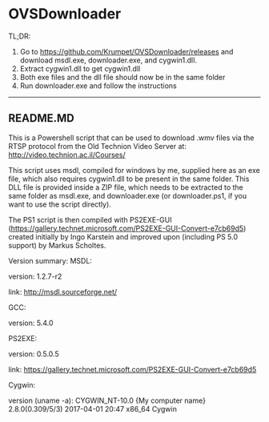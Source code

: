 ﻿# OVSDownloader
 
 TL;DR:
 1) Go to https://github.com/Krumpet/OVSDownloader/releases and download msdl.exe, downloader.exe, and cygwin1.dll.
 2) Extract cygwin1.dll to get cygwin1.dll
 3) Both exe files and the dll file should now be in the same folder
 4) Run downloader.exe and follow the instructions

---------
README.MD
---------

This is a Powershell script that can be used to download .wmv files via the RTSP protocol from the Old Technion Video Server at:
http://video.technion.ac.il/Courses/

This script uses msdl, compiled for windows by me, supplied here as an exe file, which also requires cygwin1.dll to be present in the same folder. This DLL file is provided inside a ZIP file, which needs to be extracted to the same folder as msdl.exe, and downloader.exe (or downloader.ps1, if you want to use the script directly).

The PS1 script is then compiled with PS2EXE-GUI (https://gallery.technet.microsoft.com/PS2EXE-GUI-Convert-e7cb69d5) created initially by Ingo Karstein and improved upon (including PS 5.0 support) by Markus Scholtes.

Version summary:
MSDL:

version: 1.2.7-r2

link: http://msdl.sourceforge.net/

GCC:

version: 5.4.0

PS2EXE:

version:   0.5.0.5

link: https://gallery.technet.microsoft.com/PS2EXE-GUI-Convert-e7cb69d5

Cygwin:

version (uname -a): CYGWIN_NT-10.0 {My computer name} 2.8.0(0.309/5/3) 2017-04-01 20:47 x86_64 Cygwin
